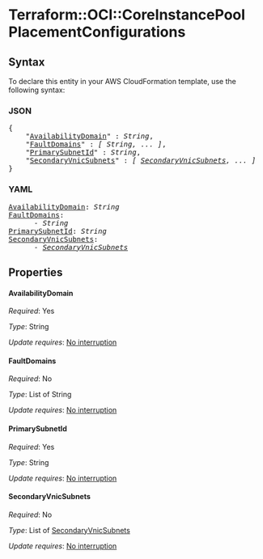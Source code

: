 # Terraform::OCI::CoreInstancePool PlacementConfigurations

## Syntax

To declare this entity in your AWS CloudFormation template, use the following syntax:

### JSON

<pre>
{
    "<a href="#availabilitydomain" title="AvailabilityDomain">AvailabilityDomain</a>" : <i>String</i>,
    "<a href="#faultdomains" title="FaultDomains">FaultDomains</a>" : <i>[ String, ... ]</i>,
    "<a href="#primarysubnetid" title="PrimarySubnetId">PrimarySubnetId</a>" : <i>String</i>,
    "<a href="#secondaryvnicsubnets" title="SecondaryVnicSubnets">SecondaryVnicSubnets</a>" : <i>[ <a href="placementconfigurations-secondaryvnicsubnets.md">SecondaryVnicSubnets</a>, ... ]</i>
}
</pre>

### YAML

<pre>
<a href="#availabilitydomain" title="AvailabilityDomain">AvailabilityDomain</a>: <i>String</i>
<a href="#faultdomains" title="FaultDomains">FaultDomains</a>: <i>
      - String</i>
<a href="#primarysubnetid" title="PrimarySubnetId">PrimarySubnetId</a>: <i>String</i>
<a href="#secondaryvnicsubnets" title="SecondaryVnicSubnets">SecondaryVnicSubnets</a>: <i>
      - <a href="placementconfigurations-secondaryvnicsubnets.md">SecondaryVnicSubnets</a></i>
</pre>

## Properties

#### AvailabilityDomain

_Required_: Yes

_Type_: String

_Update requires_: [No interruption](https://docs.aws.amazon.com/AWSCloudFormation/latest/UserGuide/using-cfn-updating-stacks-update-behaviors.html#update-no-interrupt)

#### FaultDomains

_Required_: No

_Type_: List of String

_Update requires_: [No interruption](https://docs.aws.amazon.com/AWSCloudFormation/latest/UserGuide/using-cfn-updating-stacks-update-behaviors.html#update-no-interrupt)

#### PrimarySubnetId

_Required_: Yes

_Type_: String

_Update requires_: [No interruption](https://docs.aws.amazon.com/AWSCloudFormation/latest/UserGuide/using-cfn-updating-stacks-update-behaviors.html#update-no-interrupt)

#### SecondaryVnicSubnets

_Required_: No

_Type_: List of <a href="placementconfigurations-secondaryvnicsubnets.md">SecondaryVnicSubnets</a>

_Update requires_: [No interruption](https://docs.aws.amazon.com/AWSCloudFormation/latest/UserGuide/using-cfn-updating-stacks-update-behaviors.html#update-no-interrupt)

